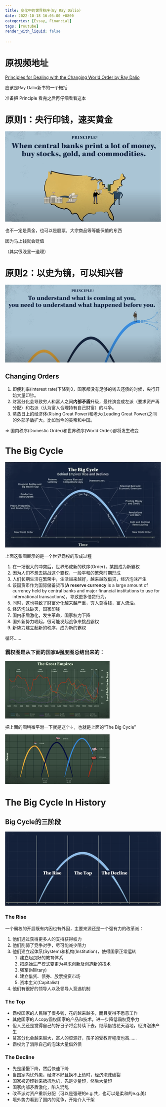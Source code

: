 ```yaml
---
title: 变化中的世界秩序(By Ray Dalio)
date: 2022-10-18 16:05:00 +0800
categories: [Essay, Financial]
tags: [Youtube]
render_with_liquid: false

---
```


# 原视频地址

[Principles for Dealing with the Changing World Order by Ray Dalio](https://www.youtube.com/watch?v=xguam0TKMw8)

应该是Ray Dalio新书的一个概括

准备把 Principle 看完之后再仔细看看这本

# 原则1：央行印钱，速买黄金

![image-20221018140110341](https://github.com/Xiangbj17/xiangbj17.github.io/blob/master/assets/img/pics/image-20221018140110341.png?raw=True)

也不一定是黄金，也可以是股票，大宗商品等等能保值的东西

因为马上钱就会贬值

（其实很浅显一道理）



# 原则2：以史为镜，可以知兴替

![image-20221018140331954](https://github.com/Xiangbj17/xiangbj17.github.io/blob/master/assets/img/pics/image-20221018140331954.png?raw=True)

## Changing Orders

1. 即便利率(interest rate)下降到0，国家都没有足够的钱去还债的时候，央行开始大量印钞。
2. 财富分化会导致穷人和富人之间**内部矛盾**升级，最终演变成左派（要求资产再分配）和右派（认为富人合理持有自己财富）的斗争。
3. 蒸蒸日上的经济体(Rising Great Power)和老大(Leading Great Power)之间的外部矛盾扩大。比如当今的美帝和中国。

=> 国内秩序(Domestic Order)和世界秩序(World Order)都将发生改变

# The Big Cycle

![image-20221018142727068](https://github.com/Xiangbj17/xiangbj17.github.io/blob/master/assets/img/pics/image-20221018142727068.png?raw=True)

上面这张图展示的是一个世界霸权的形成过程

1. 在一场很大的冲突后，世界形成新的秩序(Order)，某国成为新霸权
2. 因为人们不想去挑战这个霸权，一段平和的繁荣时期形成
3. 人们长期生活在繁荣中，生活越来越好，越来越敢借贷，经济泡沫产生
4. 该国货币作为国际储备货币(**A reserve currency** is a large amount of currency held by central banks and major financial institutions to use for international transactions)，导致更多借贷行为。
5. 同时，这也导致了财富分化越来越严重，穷人莫得钱，富人流油。
6. 经济泡沫破灭，国家印钱
7. 国内矛盾激化，发生革命，国家权力下降
8. 国外新势力崛起，很可能发起战争来挑战霸权
9. 新势力建立起新的秩序，成为新的霸权

循环……



### 霸权图是从下面的国家&强度图总结出来的：

<img src="https://github.com/Xiangbj17/xiangbj17.github.io/blob/master/assets/img/pics/image-20221018142857516.png?raw=True" alt="image-20221018142857516" style="zoom: 33%;" />

把上面的图稍微平滑一下就是这个↓，也就是上面的“The Big Cycle”

<img src="../assets/img/pics/image-20221018143047607.png" alt="image-20221018143047607" style="zoom:33%;" />



# The Big Cycle In History

## Big Cycle的三阶段

![image-20221018145700697](https://github.com/Xiangbj17/xiangbj17.github.io/blob/master/assets/img/pics/image-20221018145700697.png?raw=true)

### The Rise

一个霸权的开启既有内因也有外因，主要来源还是一个强有力的改革派：

1. 他们通过获得更多人的支持获得权力
2. 他们削弱了竞争对手，尽可能减少阻力
3. 他们建立起体系(System)和机构(Institution)，使得国家正常运转
   1. 建立起良好的教育体系
   2. 把原始生产模式变更为寻求创新及创造新的技术
   3. 强军(Military)
   4. 建立借贷、债券、股票投资市场
   5. 资本主义(Capitalist)
4. 他们有很好的领导人以及领导人竞选机制

### The Top

- 霸权国家的人民赚了很多钱，花的越来越多，而且变得不愿意工作
- 其他国家的人copy霸权国家的产品和技术，进一步降低霸权竞争力
- 但人民还是觉得自己的好日子将会持续下去，继续借钱花天酒地，经济泡沫产生
- 贫富分化会越来越大，富人的资源好，孩子的受教育程度也高……
- 霸权为了消除自己的泡沫大量借外债

### The Decline

- 先是缓慢下降，然后快速下降
- 当国家内忧外患，经济不好且换不上债时，经济泡沫破裂
- 国家被迫印钞来抵抗危机，先是少量印，然后大量印
- 国家内部矛盾激化，陷入混乱
- 改革派对资产重新分配（可以是强硬的e.g.共，也可以是柔和的e.g.美）
- 境外势力看到了国内的竞争，开始介入干架